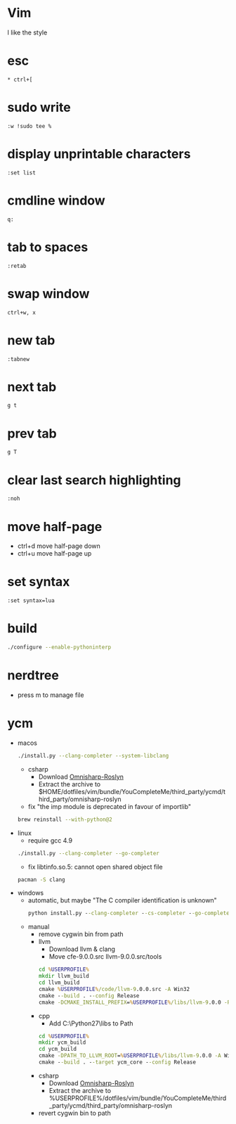 Vim
===
I like the style

# esc
```
* ctrl+[
```

# sudo write
```
:w !sudo tee %
```

# display unprintable characters
```
:set list
```

# cmdline window
```
q:
```

# tab to spaces
```
:retab
```

# swap window
```
ctrl+w, x
```

# new tab
```
:tabnew
```

# next tab
```
g t
```

# prev tab
```
g T
```

# clear last search highlighting
```
:noh
```

# move half-page
* ctrl+d move half-page down
* ctrl+u move half-page up

# set syntax
```
:set syntax=lua
```

# build
```sh
./configure --enable-pythoninterp
```

# nerdtree
* press m to manage file

# ycm
* macos
    ```sh
    ./install.py --clang-completer --system-libclang
    ```
    * csharp
        * Download [Omnisharp-Roslyn](https://github.com/OmniSharp/omnisharp-roslyn/releases)
        * Extract the archive to $HOME/dotfiles/vim/bundle/YouCompleteMe/third_party/ycmd/third_party/omnisharp-roslyn
    * fix "the imp module is deprecated in favour of importlib"
    ```sh
    brew reinstall --with-python@2
    ```
* linux
    * require gcc 4.9
    ```sh
    ./install.py --clang-completer --go-completer
    ```
    * fix libtinfo.so.5: cannot open shared object file
    ```sh
    pacman -S clang
    ```
* windows
    * automatic, but maybe "The C compiler identification is unknown"
        ```bat
        python install.py --clang-completer --cs-completer --go-completer
        ```
    * manual
        * remove cygwin bin from path
        * llvm
            * Download llvm & clang
            * Move cfe-9.0.0.src llvm-9.0.0.src/tools
            ```bat
            cd %USERPROFILE%
            mkdir llvm_build
            cd llvm_build
            cmake %USERPROFILE%/code/llvm-9.0.0.src -A Win32
            cmake --build . --config Release
            cmake -DCMAKE_INSTALL_PREFIX=%USERPROFILE%/libs/llvm-9.0.0 -P cmake_install.cmake
            ```
        * cpp
            * Add C:\Python27\libs to Path
            ```bat
            cd %USERPROFILE%
            mkdir ycm_build
            cd ycm_build
            cmake -DPATH_TO_LLVM_ROOT=%USERPROFILE%/libs/llvm-9.0.0 -A Win32 %USERPROFILE%/dotfiles/vim/bundle/YouCompleteMe/third_party/ycmd/cpp
            cmake --build . --target ycm_core --config Release
            ```
        * csharp
            * Download [Omnisharp-Roslyn](https://github.com/OmniSharp/omnisharp-roslyn/releases)
            * Extract the archive to %USERPROFILE%/dotfiles/vim/bundle/YouCompleteMe/third_party/ycmd/third_party/omnisharp-roslyn
        * revert cygwin bin to path
